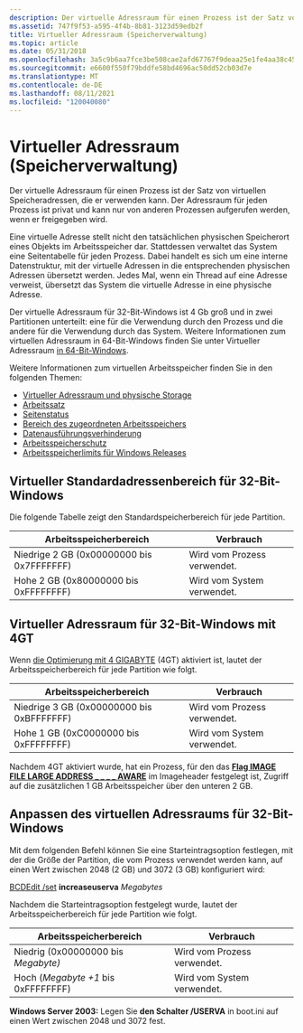```yaml
---
description: Der virtuelle Adressraum für einen Prozess ist der Satz von virtuellen Speicheradressen, die er verwenden kann. Der Adressraum für jeden Prozess ist privat und kann nur von anderen Prozessen aufgerufen werden, wenn er freigegeben wird.
ms.assetid: 747f9f53-a595-4f4b-8b81-3123d59edb2f
title: Virtueller Adressraum (Speicherverwaltung)
ms.topic: article
ms.date: 05/31/2018
ms.openlocfilehash: 3a5c9b6aa7fce3be508cae2afd67767f9deaa25e1fe4aa38c4530529f64d7df7
ms.sourcegitcommit: e6600f550f79bddfe58bd4696ac50dd52cb03d7e
ms.translationtype: MT
ms.contentlocale: de-DE
ms.lasthandoff: 08/11/2021
ms.locfileid: "120040080"
---
```

# <a name="virtual-address-space-memory-management"></a>Virtueller Adressraum (Speicherverwaltung)

Der virtuelle Adressraum für einen Prozess ist der Satz von virtuellen Speicheradressen, die er verwenden kann. Der Adressraum für jeden Prozess ist privat und kann nur von anderen Prozessen aufgerufen werden, wenn er freigegeben wird.

Eine virtuelle Adresse stellt nicht den tatsächlichen physischen Speicherort eines Objekts im Arbeitsspeicher dar. Stattdessen verwaltet das System  eine Seitentabelle für jeden Prozess. Dabei handelt es sich um eine interne Datenstruktur, mit der virtuelle Adressen in die entsprechenden physischen Adressen übersetzt werden. Jedes Mal, wenn ein Thread auf eine Adresse verweist, übersetzt das System die virtuelle Adresse in eine physische Adresse.

Der virtuelle Adressraum für 32-Bit-Windows ist 4 Gb groß und in zwei Partitionen unterteilt: eine für die Verwendung durch den Prozess und die andere für die Verwendung durch das System. Weitere Informationen zum virtuellen Adressraum in 64-Bit-Windows finden Sie unter Virtueller Adressraum [in 64-Bit-Windows](../winprog64/virtual-address-space.md).

Weitere Informationen zum virtuellen Arbeitsspeicher finden Sie in den folgenden Themen:

-   [Virtueller Adressraum und physische Storage](virtual-address-space-and-physical-storage.md)
-   [Arbeitssatz](working-set.md)
-   [Seitenstatus](page-state.md)
-   [Bereich des zugeordneten Arbeitsspeichers](scope-of-allocated-memory.md)
-   [Datenausführungsverhinderung](data-execution-prevention.md)
-   [Arbeitsspeicherschutz](memory-protection.md)
-   [Arbeitsspeicherlimits für Windows Releases](memory-limits-for-windows-releases.md)

## <a name="default-virtual-address-space-for-32-bit-windows"></a>Virtueller Standardadressenbereich für 32-Bit-Windows

Die folgende Tabelle zeigt den Standardspeicherbereich für jede Partition.



| Arbeitsspeicherbereich                             | Verbrauch                |
|------------------------------------------|----------------------|
| Niedrige 2 GB (0x00000000 bis 0x7FFFFFFF)  | Wird vom Prozess verwendet. |
| Hohe 2 GB (0x80000000 bis 0xFFFFFFFF) | Wird vom System verwendet.  |



 

## <a name="virtual-address-space-for-32-bit-windows-with-4gt"></a>Virtueller Adressraum für 32-Bit-Windows mit 4GT

Wenn [die Optimierung mit 4 GIGABYTE](4-gigabyte-tuning.md) (4GT) aktiviert ist, lautet der Arbeitsspeicherbereich für jede Partition wie folgt.



| Arbeitsspeicherbereich                             | Verbrauch                |
|------------------------------------------|----------------------|
| Niedrige 3 GB (0x00000000 bis 0xBFFFFFFF)  | Wird vom Prozess verwendet. |
| Hohe 1 GB (0xC0000000 bis 0xFFFFFFFF) | Wird vom System verwendet.  |



 

Nachdem 4GT aktiviert wurde, hat ein Prozess, für den das [**Flag IMAGE FILE LARGE ADDRESS \_ \_ \_ \_ AWARE**](/windows/win32/api/dbghelp/ns-dbghelp-loaded_image) im Imageheader festgelegt ist, Zugriff auf die zusätzlichen 1 GB Arbeitsspeicher über den unteren 2 GB.

## <a name="adjusting-the-virtual-address-space-for-32-bit-windows"></a>Anpassen des virtuellen Adressraums für 32-Bit-Windows

Mit dem folgenden Befehl können Sie eine Starteintragsoption festlegen, mit der die Größe der Partition, die vom Prozess verwendet werden kann, auf einen Wert zwischen 2048 (2 GB) und 3072 (3 GB) konfiguriert wird:

[BCDEdit /set](/windows-hardware/drivers/devtest/bcdedit--set) **increaseuserva** *Megabytes*

Nachdem die Starteintragsoption festgelegt wurde, lautet der Arbeitsspeicherbereich für jede Partition wie folgt.



| Arbeitsspeicherbereich                            | Verbrauch                |
|-----------------------------------------|----------------------|
| Niedrig (0x00000000 bis *Megabyte)*    | Wird vom Prozess verwendet. |
| Hoch (*Megabyte +1* bis 0xFFFFFFFF) | Wird vom System verwendet.  |



 

**Windows Server 2003:** Legen Sie **den Schalter /USERVA** in boot.ini auf einen Wert zwischen 2048 und 3072 fest.

 

 
